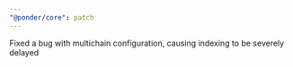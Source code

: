```yaml
---
"@ponder/core": patch
---
```


Fixed a bug with multichain configuration, causing indexing to be severely delayed
